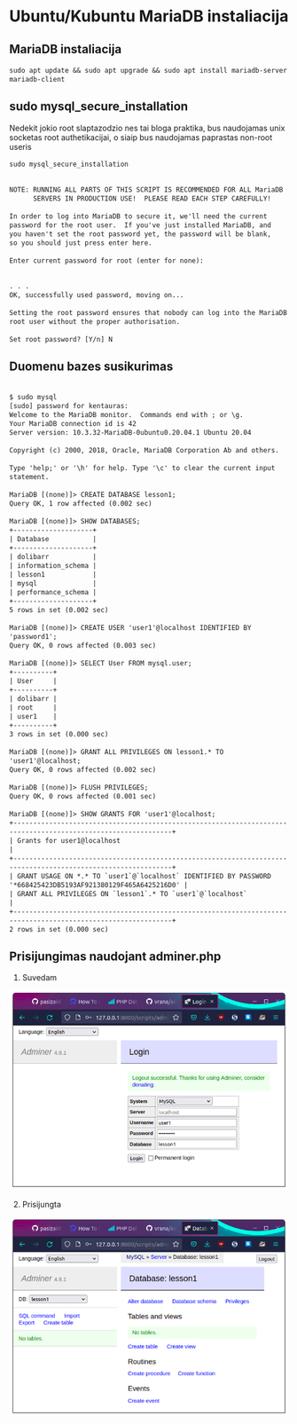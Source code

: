 # Ubuntu/Kubuntu MariaDB instaliacija

## MariaDB instaliacija

```
sudo apt update && sudo apt upgrade && sudo apt install mariadb-server mariadb-client
```

## sudo mysql_secure_installation

Nedekit jokio root slaptazodzio nes tai bloga praktika, bus naudojamas unix socketas root authetikacijai, o siaip bus naudojamas paprastas non-root useris

```
sudo mysql_secure_installation
```

```

NOTE: RUNNING ALL PARTS OF THIS SCRIPT IS RECOMMENDED FOR ALL MariaDB
      SERVERS IN PRODUCTION USE!  PLEASE READ EACH STEP CAREFULLY!

In order to log into MariaDB to secure it, we'll need the current
password for the root user.  If you've just installed MariaDB, and
you haven't set the root password yet, the password will be blank,
so you should just press enter here.

Enter current password for root (enter for none): 

```

```

. . .
OK, successfully used password, moving on...

Setting the root password ensures that nobody can log into the MariaDB
root user without the proper authorisation.

Set root password? [Y/n] N

```




## Duomenu bazes susikurimas

```

$ sudo mysql
[sudo] password for kentauras: 
Welcome to the MariaDB monitor.  Commands end with ; or \g.
Your MariaDB connection id is 42
Server version: 10.3.32-MariaDB-0ubuntu0.20.04.1 Ubuntu 20.04

Copyright (c) 2000, 2018, Oracle, MariaDB Corporation Ab and others.

Type 'help;' or '\h' for help. Type '\c' to clear the current input statement.

MariaDB [(none)]> CREATE DATABASE lesson1;
Query OK, 1 row affected (0.002 sec)

MariaDB [(none)]> SHOW DATABASES;
+--------------------+
| Database           |
+--------------------+
| dolibarr           |
| information_schema |
| lesson1            |
| mysql              |
| performance_schema |
+--------------------+
5 rows in set (0.002 sec)

MariaDB [(none)]> CREATE USER 'user1'@localhost IDENTIFIED BY 'password1';
Query OK, 0 rows affected (0.003 sec)

MariaDB [(none)]> SELECT User FROM mysql.user;
+----------+
| User     |
+----------+
| dolibarr |
| root     |
| user1    |
+----------+
3 rows in set (0.000 sec)

MariaDB [(none)]> GRANT ALL PRIVILEGES ON lesson1.* TO 'user1'@localhost;
Query OK, 0 rows affected (0.002 sec)

MariaDB [(none)]> FLUSH PRIVILEGES;
Query OK, 0 rows affected (0.001 sec)

MariaDB [(none)]> SHOW GRANTS FOR 'user1'@localhost;
+--------------------------------------------------------------------------------------------------------------+
| Grants for user1@localhost                                                                                   |
+--------------------------------------------------------------------------------------------------------------+
| GRANT USAGE ON *.* TO `user1`@`localhost` IDENTIFIED BY PASSWORD '*668425423DB5193AF921380129F465A6425216D0' |
| GRANT ALL PRIVILEGES ON `lesson1`.* TO `user1`@`localhost`                                                   |
+--------------------------------------------------------------------------------------------------------------+
2 rows in set (0.000 sec)
```

## Prisijungimas naudojant adminer.php

1. Suvedam

<img src="docs/before_login.png" width="800">

2. Prisijungta

<img src="docs/after_login.png" width="800">
